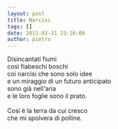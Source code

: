 ```yaml
---
layout: post
title: Narcisi
tags: []
date: 2011-03-31 23:16:00
author: pietro
---
```

<div dir="ltr" style="text-align: left">Disincantati fiumi<br/>così fiabeschi boschi<br/>coi narcisi che sono solo idee<br/>e un miraggio di un futuro anticipato<br/>sono già nell'aria<br/>e le loro foglie sono il prato.<br/><br/>Così è la terra da cui cresco<br/>che mi spolvera di polline.<br/><br/><br/><br/>
